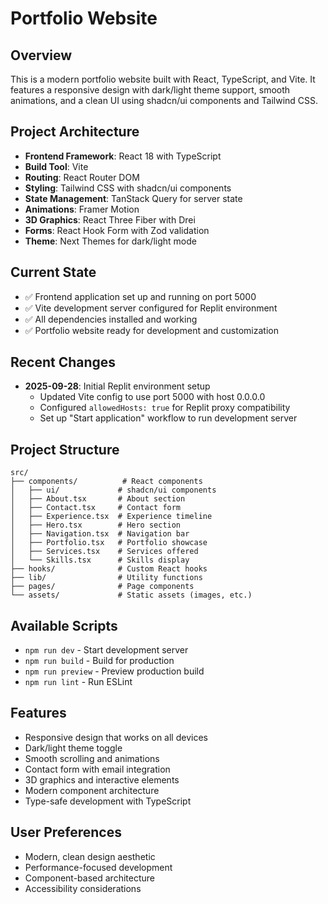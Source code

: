 # Portfolio Website

## Overview
This is a modern portfolio website built with React, TypeScript, and Vite. It features a responsive design with dark/light theme support, smooth animations, and a clean UI using shadcn/ui components and Tailwind CSS.

## Project Architecture
- **Frontend Framework**: React 18 with TypeScript
- **Build Tool**: Vite
- **Routing**: React Router DOM
- **Styling**: Tailwind CSS with shadcn/ui components
- **State Management**: TanStack Query for server state
- **Animations**: Framer Motion
- **3D Graphics**: React Three Fiber with Drei
- **Forms**: React Hook Form with Zod validation
- **Theme**: Next Themes for dark/light mode

## Current State
- ✅ Frontend application set up and running on port 5000
- ✅ Vite development server configured for Replit environment
- ✅ All dependencies installed and working
- ✅ Portfolio website ready for development and customization

## Recent Changes
- **2025-09-28**: Initial Replit environment setup
  - Updated Vite config to use port 5000 with host 0.0.0.0
  - Configured `allowedHosts: true` for Replit proxy compatibility
  - Set up "Start application" workflow to run development server

## Project Structure
```
src/
├── components/          # React components
│   ├── ui/             # shadcn/ui components
│   ├── About.tsx       # About section
│   ├── Contact.tsx     # Contact form
│   ├── Experience.tsx  # Experience timeline
│   ├── Hero.tsx        # Hero section
│   ├── Navigation.tsx  # Navigation bar
│   ├── Portfolio.tsx   # Portfolio showcase
│   ├── Services.tsx    # Services offered
│   └── Skills.tsx      # Skills display
├── hooks/              # Custom React hooks
├── lib/                # Utility functions
├── pages/              # Page components
└── assets/             # Static assets (images, etc.)
```

## Available Scripts
- `npm run dev` - Start development server
- `npm run build` - Build for production
- `npm run preview` - Preview production build
- `npm run lint` - Run ESLint

## Features
- Responsive design that works on all devices
- Dark/light theme toggle
- Smooth scrolling and animations
- Contact form with email integration
- 3D graphics and interactive elements
- Modern component architecture
- Type-safe development with TypeScript

## User Preferences
- Modern, clean design aesthetic
- Performance-focused development
- Component-based architecture
- Accessibility considerations
